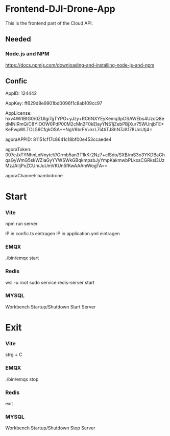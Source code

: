 # Frontend-DJI-Drone-App

This is the frontend part of the Cloud API.

## Needed

### Node.js and NPM
https://docs.npmjs.com/downloading-and-installing-node-js-and-npm

## Confic

AppID: 124442

AppKey: ff629d8e9901bd0096f1c8ab109cc97

AppLicense: hxv4Wi1BtG0/0ZUIgi7gTYPO+yJzy+RC6NXYEyKemq3pOSAWEbs4UzcQ8edMNIRmQ/C8YIOOW0PdP00M2cMn2F0kElayYNS1jZebPBjXur75WUnjbTE+KePwpWLTOL56CfgkOSA++NgV8brFV+krL7i4tiTJ8hN7JA178UoUtj4=

agoraAPPID: 81151cf17c8641c18bf00e453ccaede4

agoraToken: 007eJxTYNhnLnNnytcV/Grmb5an3T1kKr2Nz7+clSdo/SXB/mS3o3YKDBaGhqaGyWmG5skWZiaGyYYWSWkGBqkmpsbJyYmpKakmwbPLkxsCGRksl3UzMzJAIIjPxZCUmJuUmVKUn5fKwAAAmWogTA==

agoraChannel: bambidrone



# Start

### Vite
npm run server

IP in confic.ts eintragen
IP in application.yml eintragen

### EMQX
./bin/emqx start

### Redis
wsl -u root
sudo service redis-server start

### MYSQL
Workbench Startup/Shutdown
Start Server

# Exit
### Vite
strg + C

### EMQX
./bin/emqx stop

### Redis
exit

### MYSQL
Workbench Startup/Shutdown
Stop Server
